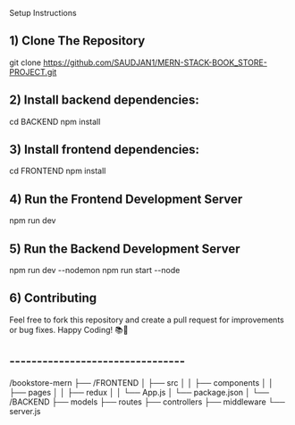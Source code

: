 Setup Instructions
## 1) Clone The Repository
git clone https://github.com/SAUDJAN1/MERN-STACK-BOOK_STORE-PROJECT.git
## 2) Install backend dependencies:
 cd BACKEND
 npm install
## 3) Install frontend dependencies:
  cd FRONTEND
  npm install
## 4) Run the Frontend Development Server
 npm run dev
## 5) Run the Backend Development Server
npm run dev --nodemon
npm run start --node
## 6) Contributing
Feel free to fork this repository and create a pull request for improvements or bug fixes.
Happy Coding! 📚🚀
## -------------------------------- ##

<!-- Folder Structure -->
/bookstore-mern
├── /FRONTEND
│   ├── src
│   │   ├── components
│   │   ├── pages
│   │   ├── redux
│   │   └── App.js
│   └── package.json
│
└── /BACKEND
    ├── models
    ├── routes
    ├── controllers
    ├── middleware
    └── server.js
